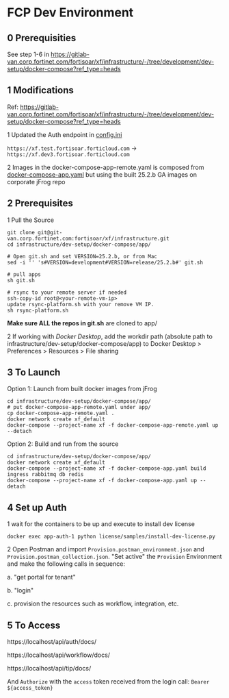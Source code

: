 # FCP Dev Environment

## 0 Prerequisities

See step 1-6 in https://gitlab-van.corp.fortinet.com/fortisoar/xf/infrastructure/-/tree/development/dev-setup/docker-compose?ref_type=heads

## 1 Modifications

Ref: https://gitlab-van.corp.fortinet.com/fortisoar/xf/infrastructure/-/tree/development/dev-setup/docker-compose?ref_type=heads

1 Updated the Auth endpoint in [config.ini](https://gitlab-van.corp.fortinet.com/fortisoar/xf/auth/-/blob/development/configs/default/config.ini?ref_type=heads)

`https://xf.test.fortisoar.forticloud.com` -> `https://xf.dev3.fortisoar.forticloud.com`

2 Images in the docker-compose-app-remote.yaml is composed from [docker-compose-app.yaml](https://gitlab-van.corp.fortinet.com/fortisoar/xf/infrastructure/-/blob/development/dev-setup/docker-compose/app/docker-compose-app.yaml?ref_type=heads) but using the built 25.2.b GA images on corporate jFrog repo

## 2 Prerequisites

1 Pull the Source

```shell
git clone git@git-van.corp.fortinet.com:fortisoar/xf/infrastructure.git
cd infrastructure/dev-setup/docker-compose/app/

# Open git.sh and set VERSION=25.2.b, or from Mac
sed -i '' 's#VERSION=development#VERSION=release/25.2.b#' git.sh

# pull apps
sh git.sh

# rsync to your remote server if needed
ssh-copy-id root@<your-remote-vm-ip>
update rsync-platform.sh with your remove VM IP.
sh rsync-platform.sh
```

**Make sure ALL the repos in git.sh** are cloned to app/

2 If working with *Docker Desktop*, add the workdir path (absolute path to infrastructure/dev-setup/docker-compose/app) to Docker Desktop > Preferences > Resources > File sharing

## 3 To Launch

Option 1: Launch from built docker images from jFrog

```shell
cd infrastructure/dev-setup/docker-compose/app/
# put docker-compose-app-remote.yaml under app/
cp docker-compose-app-remote.yaml .
docker network create xf_default
docker-compose --project-name xf -f docker-compose-app-remote.yaml up --detach
```

Option 2: Build and run from the source

```shell
cd infrastructure/dev-setup/docker-compose/app/
docker network create xf_default
docker-compose --project-name xf -f docker-compose-app.yaml build ingress rabbitmq db redis 
docker-compose --project-name xf -f docker-compose-app.yaml up --detach
```

## 4 Set up Auth

1 wait for the containers to be up and execute to install dev license

`docker exec app-auth-1 python license/samples/install-dev-license.py`

2 Open Postman and import `Provision.postman_environment.json` and `Provision.postman_collection.json`.  "Set active" the `Provision` Environment and make the following calls in sequence:

a. "get portal for tenant"

b. "login"

c. provision the resources such as workflow, integration, etc.

## 5 To Access

https://localhost/api/auth/docs/

https://localhost/api/workflow/docs/

https://localhost/api/tip/docs/

And `Authorize` with the `access` token received from the login call: `Bearer ${access_token}`
